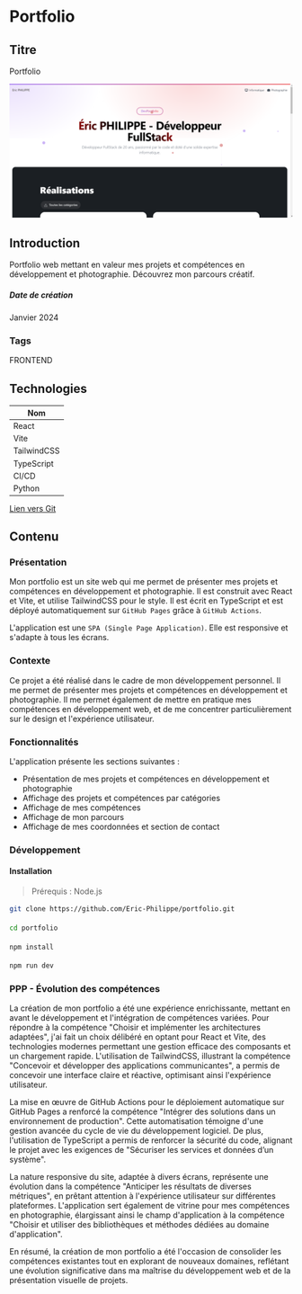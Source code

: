 # Portfolio

## Titre

Portfolio

![Image de preview](https://raw.githubusercontent.com/Eric-Philippe/portfolio/main/res/dev_portfolio.png)

## Introduction

Portfolio web mettant en valeur mes projets et compétences en développement et photographie. Découvrez mon parcours créatif.

##### Date de création

Janvier 2024

### Tags

FRONTEND

## Technologies

| Nom         |
| ----------- |
| React       |
| Vite        |
| TailwindCSS |
| TypeScript  |
| CI/CD       |
| Python      |

[Lien vers Git](https://github.com/Eric-Philippe/portfolio)

## Contenu

### Présentation

Mon portfolio est un site web qui me permet de présenter mes projets et compétences en développement et photographie. Il est construit avec React et Vite, et utilise TailwindCSS pour le style. Il est écrit en TypeScript et est déployé automatiquement sur `GitHub Pages` grâce à `GitHub Actions`.

L'application est une `SPA (Single Page Application)`. Elle est responsive et s'adapte à tous les écrans.

### Contexte

Ce projet a été réalisé dans le cadre de mon développement personnel. Il me permet de présenter mes projets et compétences en développement et photographie. Il me permet également de mettre en pratique mes compétences en développement web, et de me concentrer particulièrement sur le design et l'expérience utilisateur.

### Fonctionnalités

L'application présente les sections suivantes :

- Présentation de mes projets et compétences en développement et photographie
- Affichage des projets et compétences par catégories
- Affichage de mes compétences
- Affichage de mon parcours
- Affichage de mes coordonnées et section de contact

### Développement

#### Installation

> Prérequis : Node.js

```bash
git clone https://github.com/Eric-Philippe/portfolio.git

cd portfolio

npm install

npm run dev
```

### PPP - Évolution des compétences

La création de mon portfolio a été une expérience enrichissante, mettant en avant le développement et l'intégration de compétences variées. Pour répondre à la compétence "Choisir et implémenter les architectures adaptées", j'ai fait un choix délibéré en optant pour React et Vite, des technologies modernes permettant une gestion efficace des composants et un chargement rapide. L'utilisation de TailwindCSS, illustrant la compétence "Concevoir et développer des applications communicantes", a permis de concevoir une interface claire et réactive, optimisant ainsi l'expérience utilisateur.

La mise en œuvre de GitHub Actions pour le déploiement automatique sur GitHub Pages a renforcé la compétence "Intégrer des solutions dans un environnement de production". Cette automatisation témoigne d'une gestion avancée du cycle de vie du développement logiciel. De plus, l'utilisation de TypeScript a permis de renforcer la sécurité du code, alignant le projet avec les exigences de "Sécuriser les services et données d’un système".

La nature responsive du site, adaptée à divers écrans, représente une évolution dans la compétence "Anticiper les résultats de diverses métriques", en prêtant attention à l'expérience utilisateur sur différentes plateformes. L'application sert également de vitrine pour mes compétences en photographie, élargissant ainsi le champ d'application à la compétence "Choisir et utiliser des bibliothèques et méthodes dédiées au domaine d'application".

En résumé, la création de mon portfolio a été l'occasion de consolider les compétences existantes tout en explorant de nouveaux domaines, reflétant une évolution significative dans ma maîtrise du développement web et de la présentation visuelle de projets.
